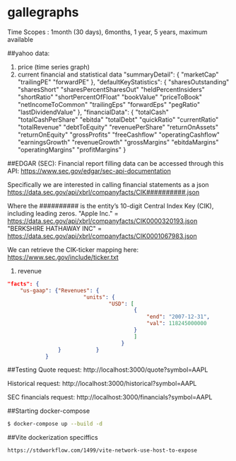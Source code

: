 # gallegraphs

Time Scopes : 1month (30 days), 6months, 1 year, 5 years, maximum available

##yahoo data:

1) price (time series graph)
2) current financial and statistical data
"summaryDetail": {
    "marketCap"
    "trailingPE"
    "forwardPE"
},
"defaultKeyStatistics": {
    "sharesOutstanding"
    "sharesShort"
    "sharesPercentSharesOut"
    "heldPercentInsiders"
    "shortRatio"
    "shortPercentOfFloat"
    "bookValue"
    "priceToBook"
    "netIncomeToCommon"
    "trailingEps"
    "forwardEps"
    "pegRatio"
    "lastDividendValue"
},
"financialData": {
    "totalCash"
    "totalCashPerShare"
    "ebitda"
    "totalDebt"
    "quickRatio"
    "currentRatio"
    "totalRevenue"
    "debtToEquity"
    "revenuePerShare"
    "returnOnAssets"
    "returnOnEquity"
    "grossProfits"
    "freeCashflow"
    "operatingCashflow"
    "earningsGrowth"
    "revenueGrowth"
    "grossMargins"
    "ebitdaMargins"
    "operatingMargins"
    "profitMargins"
}


##EDGAR (SEC): 
Financial report filling data can be accessed through this API:
https://www.sec.gov/edgar/sec-api-documentation

Specifically we are interested in calling financial statements as a json
https://data.sec.gov/api/xbrl/companyfacts/CIK##########.json

Where the ########## is the entity’s 10-digit Central Index Key (CIK), including leading zeros.
"Apple Inc." = https://data.sec.gov/api/xbrl/companyfacts/CIK0000320193.json
"BERKSHIRE HATHAWAY INC" = https://data.sec.gov/api/xbrl/companyfacts/CIK0001067983.json

We can retrieve the CIK-ticker mapping here:
https://www.sec.gov/include/ticker.txt

1) revenue
```json
"facts": {
    "us-gaap": {"Revenues": {
                        "units": {
                                "USD": [
                                        {
                                            "end": "2007-12-31",
                                            "val": 118245000000
                                        }
                                        ]
                                    }
                }           }  
            }
```

##Testing
Quote request:
http://localhost:3000/quote?symbol=AAPL

Historical request:
http://localhost:3000/historical?symbol=AAPL

SEC financials request:
http://localhost:3000/financials?symbol=AAPL

##Starting docker-compose
```bash
$ docker-compose up --build -d
```

##Vite dockerization speciffics
```bash
https://stdworkflow.com/1499/vite-network-use-host-to-expose
```